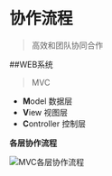# 协作流程

> 高效和团队协同合作

##WEB系统
> MVC
- **M**odel 数据层  
- **V**iew 视图层
- **C**ontroller 控制层

**各层协作流程**

![MVC各层协作流程](http://d.pcs.baidu.com/thumbnail/7a031212231238ea0438f0abd76a5be1?fid=22148…chkv=0&dp-logid=6957542649757777154&dp-callid=0&size=c1440_u900&quality=90)

